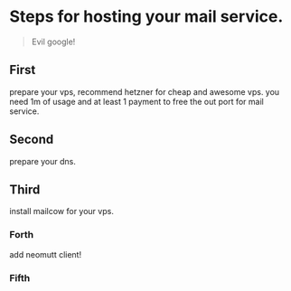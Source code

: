 # Steps for hosting your mail service.

> Evil google!


## First
prepare your vps, recommend hetzner for cheap and awesome vps.
you need 1m of usage and at least 1 payment to free the out port for mail service.

## Second
prepare your dns.

## Third 
install mailcow for your vps.

### Forth
add neomutt client!

### Fifth
